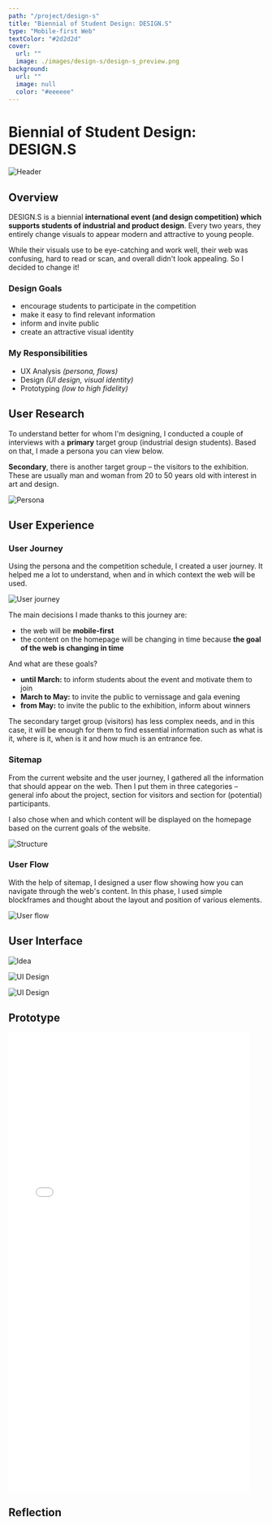 ```yaml
---
path: "/project/design-s"
title: "Biennial of Student Design: DESIGN.S"
type: "Mobile-first Web"
textColor: "#2d2d2d"
cover:
  url: ""
  image: ./images/design-s/design-s_preview.png
background:
  url: ""
  image: null
  color: "#eeeeee"
---
```


# Biennial of Student Design: DESIGN.S

<full-width color="#dddddd">

  ![Header](./images/design-s/design-s_header.jpg)

</full-width>

## Overview

DESIGN.S is a biennial <b>international event (and design competition) which supports students of industrial and product design</b>. Every two years, they entirely change visuals to appear modern and attractive to young people.

While their visuals use to be eye-catching and work well, their web was confusing, hard to read or scan, and overall didn't look appealing. So I decided to change it!

### Design Goals
* encourage students to participate in the competition
* make it easy to find relevant information
* inform and invite public
* create an attractive visual identity

### My Responsibilities
* UX Analysis _(persona, flows)_
* Design _(UI design, visual identity)_
* Prototyping _(low to high fidelity)_

## User Research
To understand better for whom I'm designing, I conducted a couple of interviews with a <b>primary</b> target group (industrial design students). Based on that, I made a persona you can view below.

<b>Secondary</b>, there is another target group – the visitors to the exhibition. These are usually man and woman from 20 to 50 years old with interest in art and design.

![Persona](./images/design-s/persona.png)

## User Experience

### User Journey
Using the persona and the competition schedule, I created a user journey. It helped me a lot to understand, when and in which context the web will be used.

![User journey](./images/design-s/userjourney.png)

The main decisions I made thanks to this journey are:

* the web will be <b>mobile-first</b>
* the content on the homepage will be changing in time because <b>the goal of the web is changing in time</b>

And what are these goals?

* <b>until March:</b> to inform students about the event and motivate them to join
* <b>March to May:</b> to invite the public to vernissage and gala evening
* <b>from May:</b> to invite the public to the exhibition, inform about winners

The secondary target group (visitors) has less complex needs, and in this case, it will be enough for them to find essential information such as what is it, where is it, when is it and how much is an entrance fee.

### Sitemap

From the current website and the user journey, I gathered all the information that should appear on the web. Then I put them in three categories – general info about the project, section for visitors and section for (potential) participants.

I also chose when and which content will be displayed on the homepage based on the current goals of the website.

![Structure](./images/design-s/structure.jpg)

### User Flow

With the help of sitemap, I designed a user flow showing how you can navigate through the web's content. In this phase, I used simple blockframes and thought about the layout and position of various elements.

<full-width color="#212224">

![User flow](./images/design-s/userflow.jpg)

</full-width>

## User Interface

![Idea](./images/design-s/idea.png)

![UI Design](./images/design-s/design-s_main2.png)

![UI Design](./images/design-s/design-s_hf_3.png)

## Prototype

<iframe class="iframe_mobile" width="476" height="900" src="//invis.io/BVQOF9V4FM9" frameborder="0"></iframe>

## Reflection
